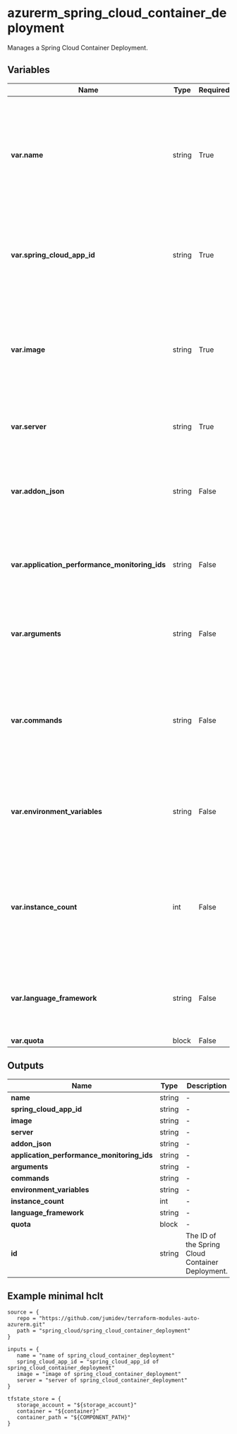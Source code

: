 # azurerm_spring_cloud_container_deployment

Manages a Spring Cloud Container Deployment.

## Variables

| Name | Type | Required? |  Default  |  Description |
| ---- | ---- | --------- |  ----------- | ----------- |
| **var.name** | string | True | -  |  The name which should be used for this Spring Cloud Container Deployment. Changing this forces a new Spring Cloud Container Deployment to be created. | 
| **var.spring_cloud_app_id** | string | True | -  |  The ID of the Spring Cloud Service. Changing this forces a new Spring Cloud Container Deployment to be created. | 
| **var.image** | string | True | -  |  Container image of the custom container. This should be in the form of `<repository>:<tag>` without the server name of the registry. | 
| **var.server** | string | True | -  |  The name of the registry that contains the container image. | 
| **var.addon_json** | string | False | -  |  A JSON object that contains the addon configurations of the Spring Cloud Container Deployment. | 
| **var.application_performance_monitoring_ids** | string | False | -  |  Specifies a list of Spring Cloud Application Performance Monitoring IDs. | 
| **var.arguments** | string | False | -  |  Specifies the arguments to the entrypoint. The docker image's `CMD` is used if not specified. | 
| **var.commands** | string | False | -  |  Specifies the entrypoint array. It will not be executed within a shell. The docker image's `ENTRYPOINT` is used if not specified. | 
| **var.environment_variables** | string | False | -  |  Specifies the environment variables of the Spring Cloud Deployment as a map of key-value pairs. | 
| **var.instance_count** | int | False | `1`  |  Specifies the required instance count of the Spring Cloud Deployment. Possible Values are between `1` and `500`. Defaults to `1` if not specified. | 
| **var.language_framework** | string | False | -  |  Specifies the language framework of the container image. The only possible value is `springboot`. | 
| **var.quota** | block | False | -  |  A `quota` block. | 



## Outputs

| Name | Type | Description |
| ---- | ---- | --------- | 
| **name** | string  | - | 
| **spring_cloud_app_id** | string  | - | 
| **image** | string  | - | 
| **server** | string  | - | 
| **addon_json** | string  | - | 
| **application_performance_monitoring_ids** | string  | - | 
| **arguments** | string  | - | 
| **commands** | string  | - | 
| **environment_variables** | string  | - | 
| **instance_count** | int  | - | 
| **language_framework** | string  | - | 
| **quota** | block  | - | 
| **id** | string  | The ID of the Spring Cloud Container Deployment. | 

## Example minimal hclt

```hcl
source = {
   repo = "https://github.com/jumidev/terraform-modules-auto-azurerm.git" 
   path = "spring_cloud/spring_cloud_container_deployment" 
}

inputs = {
   name = "name of spring_cloud_container_deployment" 
   spring_cloud_app_id = "spring_cloud_app_id of spring_cloud_container_deployment" 
   image = "image of spring_cloud_container_deployment" 
   server = "server of spring_cloud_container_deployment" 
}

tfstate_store = {
   storage_account = "${storage_account}" 
   container = "${container}" 
   container_path = "${COMPONENT_PATH}" 
}


```